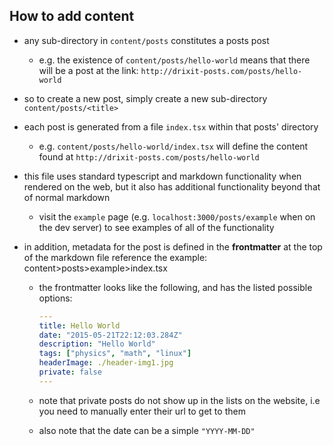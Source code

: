 ## How to add content


- any sub-directory in `content/posts` constitutes a posts post
  - e.g. the existence of `content/posts/hello-world` means that there will be
    a post at the link: `http://drixit-posts.com/posts/hello-world`
- so to create a new post, simply create a new sub-directory `content/posts/<title>`
- each post is generated from a file `index.tsx` within that posts'
  directory
  - e.g. `content/posts/hello-world/index.tsx` will define the content found at
    `http://drixit-posts.com/posts/hello-world`
- this file uses standard typescript and markdown functionality when rendered on the web,
  but it also has additional functionality beyond that of normal markdown
  - visit the `example` page (e.g. `localhost:3000/posts/example` when on the dev
    server) to see examples of all of the functionality
- in addition, metadata for the post is defined in the **frontmatter** at the top
  of the markdown file reference the example: content>posts>example>index.tsx

  - the frontmatter looks like the following, and has the listed possible options:

    ```yaml
    ---
    title: Hello World
    date: "2015-05-21T22:12:03.284Z"
    description: "Hello World"
    tags: ["physics", "math", "linux"]
    headerImage: ./header-img1.jpg
    private: false
    ---
    ```

  - note that private posts do not show up in the lists on the website, i.e
    you need to manually enter their url to get to them
  - also note that the date can be a simple `"YYYY-MM-DD"`